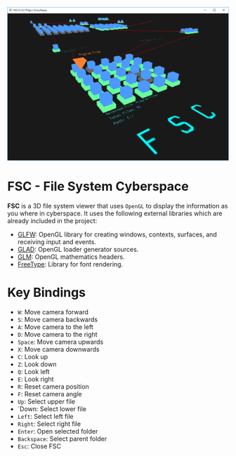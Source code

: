 ![alt text](https://raw.githubusercontent.com/nnoell/fsc/master/snapshots/fsc_alpha_0.png "Snapshot")

FSC - File System Cyberspace
============================

**FSC** is a 3D file system viewer that uses `OpenGL` to display the information as you where in cyberspace. It uses the following external libraries which are already included in the project:

- [GLFW](https://www.glfw.org): OpenGL library for creating windows, contexts, surfaces, and receiving input and events.
- [GLAD](https://glad.dav1d.de): OpenGL loader generator sources.
- [GLM](https://glm.g-truc.net/0.9.8/index.html): OpenGL mathematics headers.
- [FreeType](https://www.freetype.org): Library for font rendering.

Key Bindings
============

 - `W`: Move camera forward
 - `S`: Move camera backwards
 - `A`: Move camera to the left
 - `D`: Move camera to the right
 - `Space`: Move camera upwards
 - `X`: Move camera downwards
 - `C`: Look up
 - `Z`: Look down
 - `Q`: Look left
 - `E`: Look right
 - `R`: Reset camera position
 - `F`: Reset camera angle
 - `Up`: Select upper file
 - `Down: Select lower file
 - `Left`: Select left file
 - `Right`: Select right file
 - `Enter`: Open selected folder
 - `Backspace`: Select parent folder
 - `Esc`: Close FSC